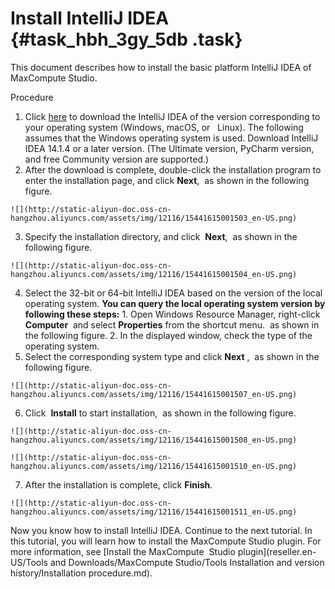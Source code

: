 # Install IntelliJ IDEA {#task_hbh_3gy_5db .task}

This document describes how to install the basic platform IntelliJ IDEA of MaxCompute Studio.

Procedure

1.   Click [here](https://www.jetbrains.com/idea/?spm=5176.doc50889.2.1.0ohIYs) to download the IntelliJ IDEA of the version corresponding to your operating system \(Windows, macOS, or   Linux\). The following assumes that the Windows operating system is used. Download IntelliJ IDEA 14.1.4 or a later version. \(The Ultimate version, PyCharm version, and free Community version are supported.\)
2.   After the download is complete, double-click the installation program to enter the installation page, and click **Next**,  as shown in the following figure. 

    ![](http://static-aliyun-doc.oss-cn-hangzhou.aliyuncs.com/assets/img/12116/15441615001503_en-US.png)

3.   Specify the installation directory, and click  **Next**,  as shown in the following figure.  

    ![](http://static-aliyun-doc.oss-cn-hangzhou.aliyuncs.com/assets/img/12116/15441615001504_en-US.png)

4.   Select the 32-bit or 64-bit IntelliJ IDEA based on the version of the local operating system. **You can query the local operating system version by following these steps:** 
    1.   Open Windows Resource Manager, right-click **Computer**  and select **Properties** from the shortcut menu.  as shown in the following figure. 
    2.   In the displayed window, check the type of the operating system. 
5.   Select the corresponding system type and click **Next** ,  as shown in the following figure. 

    ![](http://static-aliyun-doc.oss-cn-hangzhou.aliyuncs.com/assets/img/12116/15441615001507_en-US.png)

6.   Click  **Install** to start installation,  as shown in the following figure. 

    ![](http://static-aliyun-doc.oss-cn-hangzhou.aliyuncs.com/assets/img/12116/15441615001508_en-US.png)

    ![](http://static-aliyun-doc.oss-cn-hangzhou.aliyuncs.com/assets/img/12116/15441615001510_en-US.png)

7.   After the installation is complete, click **Finish**. 

    ![](http://static-aliyun-doc.oss-cn-hangzhou.aliyuncs.com/assets/img/12116/15441615001511_en-US.png)


Now you know how to install IntelliJ IDEA. Continue to the next tutorial. In this tutorial, you will learn how to install the MaxCompute Studio plugin. For more information, see [Install the MaxCompute  Studio plugin](reseller.en-US/Tools and Downloads/MaxCompute Studio/Tools Installation and version history/Installation procedure.md).

